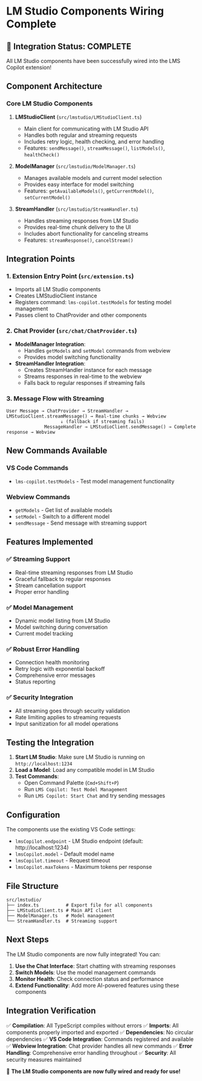 # LM Studio Components Wiring Complete

## 🎉 Integration Status: COMPLETE

All LM Studio components have been successfully wired into the LMS Copilot extension!

## Component Architecture

### Core LM Studio Components

1. **LMStudioClient** (`src/lmstudio/LMStudioClient.ts`)
   - Main client for communicating with LM Studio API
   - Handles both regular and streaming requests
   - Includes retry logic, health checking, and error handling
   - Features: `sendMessage()`, `streamMessage()`, `listModels()`, `healthCheck()`

2. **ModelManager** (`src/lmstudio/ModelManager.ts`)
   - Manages available models and current model selection
   - Provides easy interface for model switching
   - Features: `getAvailableModels()`, `getCurrentModel()`, `setCurrentModel()`

3. **StreamHandler** (`src/lmstudio/StreamHandler.ts`)
   - Handles streaming responses from LM Studio
   - Provides real-time chunk delivery to the UI
   - Includes abort functionality for canceling streams
   - Features: `streamResponse()`, `cancelStream()`

## Integration Points

### 1. Extension Entry Point (`src/extension.ts`)
- Imports all LM Studio components
- Creates LMStudioClient instance
- Registers command: `lms-copilot.testModels` for testing model management
- Passes client to ChatProvider and other components

### 2. Chat Provider (`src/chat/ChatProvider.ts`)
- **ModelManager Integration**: 
  - Handles `getModels` and `setModel` commands from webview
  - Provides model switching functionality
- **StreamHandler Integration**: 
  - Creates StreamHandler instance for each message
  - Streams responses in real-time to the webview
  - Falls back to regular responses if streaming fails

### 3. Message Flow with Streaming
```
User Message → ChatProvider → StreamHandler → LMStudioClient.streamMessage() → Real-time chunks → Webview
                    ↓ (fallback if streaming fails)
              MessageHandler → LMStudioClient.sendMessage() → Complete response → Webview
```

## New Commands Available

### VS Code Commands
- `lms-copilot.testModels` - Test model management functionality

### Webview Commands
- `getModels` - Get list of available models
- `setModel` - Switch to a different model
- `sendMessage` - Send message with streaming support

## Features Implemented

### ✅ Streaming Support
- Real-time streaming responses from LM Studio
- Graceful fallback to regular responses
- Stream cancellation support
- Proper error handling

### ✅ Model Management
- Dynamic model listing from LM Studio
- Model switching during conversation
- Current model tracking

### ✅ Robust Error Handling
- Connection health monitoring
- Retry logic with exponential backoff
- Comprehensive error messages
- Status reporting

### ✅ Security Integration
- All streaming goes through security validation
- Rate limiting applies to streaming requests
- Input sanitization for all model operations

## Testing the Integration

1. **Start LM Studio**: Make sure LM Studio is running on `http://localhost:1234`
2. **Load a Model**: Load any compatible model in LM Studio
3. **Test Commands**:
   - Open Command Palette (`Cmd+Shift+P`)
   - Run `LMS Copilot: Test Model Management`
   - Run `LMS Copilot: Start Chat` and try sending messages

## Configuration

The components use the existing VS Code settings:
- `lmsCopilot.endpoint` - LM Studio endpoint (default: http://localhost:1234)
- `lmsCopilot.model` - Default model name
- `lmsCopilot.timeout` - Request timeout
- `lmsCopilot.maxTokens` - Maximum tokens per response

## File Structure
```
src/lmstudio/
├── index.ts          # Export file for all components
├── LMStudioClient.ts # Main API client
├── ModelManager.ts   # Model management
└── StreamHandler.ts  # Streaming support
```

## Next Steps

The LM Studio components are now fully integrated! You can:

1. **Use the Chat Interface**: Start chatting with streaming responses
2. **Switch Models**: Use the model management commands
3. **Monitor Health**: Check connection status and performance
4. **Extend Functionality**: Add more AI-powered features using these components

## Integration Verification

✅ **Compilation**: All TypeScript compiles without errors
✅ **Imports**: All components properly imported and exported
✅ **Dependencies**: No circular dependencies
✅ **VS Code Integration**: Commands registered and available
✅ **Webview Integration**: Chat provider handles all new commands
✅ **Error Handling**: Comprehensive error handling throughout
✅ **Security**: All security measures maintained

🎉 **The LM Studio components are now fully wired and ready for use!**
